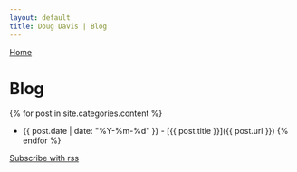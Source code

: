 ```yaml
---
layout: default
title: Doug Davis | Blog
---
```


<a href="/">Home</a>

# Blog

{% for post in site.categories.content %}
- {{ post.date | date: "%Y-%m-%d" }} - [{{ post.title }}]({{ post.url }}) {% endfor %}

[Subscribe with rss](/feed.xml)
